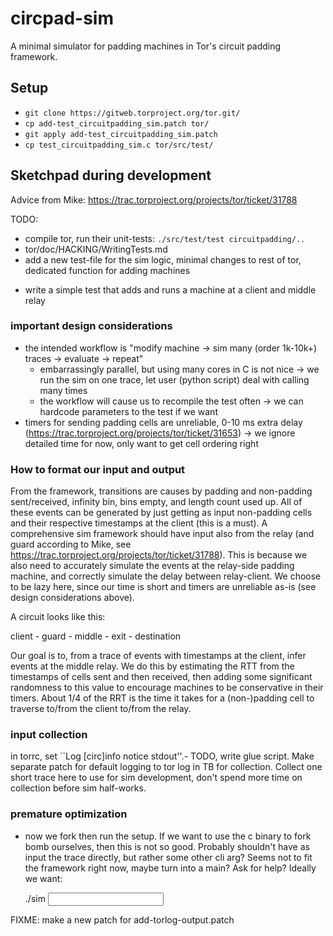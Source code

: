 # circpad-sim
A minimal simulator for padding machines in Tor's circuit padding framework.

## Setup
- `git clone https://gitweb.torproject.org/tor.git/`
- `cp add-test_circuitpadding_sim.patch tor/`
- `git apply add-test_circuitpadding_sim.patch`
- `cp test_circuitpadding_sim.c tor/src/test/`

## Sketchpad during development
Advice from Mike: https://trac.torproject.org/projects/tor/ticket/31788 

TODO:
+ compile tor, run their unit-tests: `./src/test/test circuitpadding/..`
+ tor/doc/HACKING/WritingTests.md
+ add a new test-file for the sim logic, minimal changes to rest of tor,
  dedicated function for adding machines
- write a simple test that adds and runs a machine at a client and middle relay

### important design considerations
- the intended workflow is "modify machine -> sim many (order 1k-10k+) traces ->
  evaluate -> repeat"
  - embarrassingly parallel, but using many cores in C is not nice -> we run the
    sim on one trace, let user (python script) deal with calling many times
  - the workflow will cause us to recompile the test often -> we can hardcode
    parameters to the test if we want
- timers for sending padding cells are unreliable, 0-10 ms extra delay
  (https://trac.torproject.org/projects/tor/ticket/31653) -> we ignore detailed
  time for now, only want to get cell ordering right 

### How to format our input and output
From the framework, transitions are causes by padding and non-padding
sent/received, infinity bin, bins empty, and length count used up. All of these
events can be generated by just getting as input non-padding cells and their
respective timestamps at the client (this is a must). A comprehensive sim
framework should have input also from the relay (and guard according to Mike,
see https://trac.torproject.org/projects/tor/ticket/31788). This is because we
also need to accurately simulate the events at the relay-side padding machine,
and correctly simulate the delay between relay-client. We choose to be lazy
here, since our time is short and timers are unreliable as-is (see design
considerations above). 

A circuit looks like this:

client - guard - middle - exit - destination

Our goal is to, from a trace of events with timestamps at the client, infer
events at the middle relay. We do this by estimating the RTT from the timestamps
of cells sent and then received, then adding some significant randomness to this
value to encourage machines to be conservative in their timers. About 1/4 of the
RRT is the time it takes for a (non-)padding cell to traverse to/from the client
to/from the relay.

### input collection
in torrc, set ``Log [circ]info notice stdout''.- TODO, write glue script. Make
separate patch for default logging to tor log in TB for collection. Collect one
short trace here to use for sim development, don't spend more time on collection
before sim half-works.

### premature optimization
- now we fork then run the setup. If we want to use the c binary to fork bomb
  ourselves, then this is not so good. Probably shouldn't have as input the
  trace directly, but rather some other cli arg? Seems not to fit the framework
  right now, maybe turn into a main? Ask for help? Ideally we want: 
  
  ./sim <input> <output> <optional params>

FIXME: make a new patch for add-torlog-output.patch
